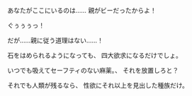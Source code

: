 あなたがここにいるのは……
親がビーだったからよ！

ぐぅぅぅっ！

だが……親に従う道理はない……！


石をはめられるようになっても、
四大欲求になるだけでしょ。

いつでも吸えてセーフティのない麻薬。、
それを放置しろと？

それでも人類が残るなら、
性欲にそれ以上を見出した種族だけ。